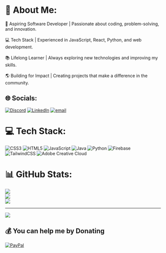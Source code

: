 # 💫 About Me: 
🚀 Aspiring Software Developer | Passionate about coding, problem-solving, and innovation.<br><br>💻 Tech Stack | Experienced in JavaScript, React, Python, and web development.<br><br>📚 Lifelong Learner | Always exploring new technologies and improving my skills.<br><br>🌎 Building for Impact | Creating projects that make a difference in the community.

## 🌐 Socials: 
[![Discord](https://img.shields.io/badge/Discord-%237289DA.svg?logo=discord&logoColor=white)](https://discord.gg/85kRxRgS) 
[![LinkedIn](https://img.shields.io/badge/LinkedIn-%230077B5.svg?logo=linkedin&logoColor=white)](https://www.linkedin.com/in/moosa-alam-470029310) 
[![email](https://img.shields.io/badge/Email-D14836?logo=gmail&logoColor=white)](mailto:moosahameed07@gmail.com) 

# 💻 Tech Stack:
![CSS3](https://img.shields.io/badge/css3-%231572B6.svg?style=for-the-badge&logo=css3&logoColor=white) 
![HTML5](https://img.shields.io/badge/html5-%23E34F26.svg?style=for-the-badge&logo=html5&logoColor=white) 
![JavaScript](https://img.shields.io/badge/javascript-%23323330.svg?style=for-the-badge&logo=javascript&logoColor=%23F7DF1E) 
![Java](https://img.shields.io/badge/java-%23ED8B00.svg?style=for-the-badge&logo=openjdk&logoColor=white) 
![Python](https://img.shields.io/badge/python-3670A0?style=for-the-badge&logo=python&logoColor=ffdd54) 
![Firebase](https://img.shields.io/badge/firebase-%23039BE5.svg?style=for-the-badge&logo=firebase) 
![TailwindCSS](https://img.shields.io/badge/tailwindcss-%2338B2AC.svg?style=for-the-badge&logo=tailwind-css&logoColor=white) 
![Adobe Creative Cloud](https://img.shields.io/badge/Adobe%20Creative%20Cloud-DA1F26.svg?style=for-the-badge&logo=Adobe%20Creative%20Cloud&logoColor=white)

# 📊 GitHub Stats:
![](https://github-readme-stats.vercel.app/api?username=kenjiifx&theme=dark&hide_border=false&include_all_commits=false&count_private=false)<br/>
![](https://nirzak-streak-stats.vercel.app/?user=kenjiifx&theme=dark&hide_border=false)<br/>
![](https://github-readme-stats.vercel.app/api/top-langs/?username=kenjiifx&theme=dark&hide_border=false&include_all_commits=false&count_private=false&layout=compact)

---
[![](https://visitcount.itsvg.in/api?id=kenjiifx&icon=0&color=0)](https://visitcount.itsvg.in)

## 💰 You can help me by Donating
[![PayPal](https://img.shields.io/badge/PayPal-00457C?style=for-the-badge&logo=paypal&logoColor=white)](https://www.paypal.me/moosaalam07) 

<!-- Proudly created with GPRM ( https://gprm.itsvg.in ) -->
